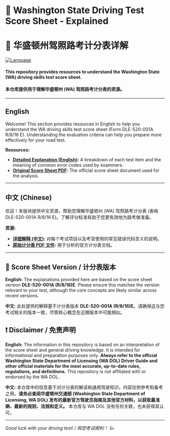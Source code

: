 # 🚗 Washington State Driving Test Score Sheet - Explained
# 🚙 华盛顿州驾照路考计分表详解

[![Language](https://img.shields.io/badge/Language-EN%20%26%20ZH-blue.svg)](https://shields.io/)

#### This repository provides resources to understand the Washington State (WA) driving skills test score sheet.
#### 本仓库提供用于理解华盛顿州 (WA) 驾照路考计分表的资源。

---

## English

Welcome! This section provides resources in English to help you understand the WA driving skills test score sheet (Form DLE-520-001A R/8/16 E). Understanding the evaluation criteria can help you prepare more effectively for your road test.

**Resources:**

* **[Detailed Explanation (English)](explanation-en.md):** A breakdown of each test item and the meaning of common error codes used by examiners.
* **[Original Score Sheet PDF](skills-test-score-sheet.pdf):** The official score sheet document used for the analysis.

---

## 中文 (Chinese)

欢迎！本版块提供中文资源，帮助您理解华盛顿州 (WA) 驾照路考计分表 (表格 DLE-520-001A R/8/16 E)。了解评分标准有助于您更有效地为路考做准备。

**资源:**

* **[详细解释 (中文)](explanation-zh.md):** 对每个考试项目以及考官使用的常见错误代码含义的说明。
* **[原始计分表 PDF 文件](skills-test-score-sheet.pdf):** 用于分析的官方计分表文档。

---

## 📄 Score Sheet Version / 计分表版本

**English:**
The explanations provided here are based on the score sheet version **DLE-520-001A (R/8/16)E**. Please ensure this matches the version relevant to your test, although the core concepts are likely similar across recent versions.

**中文:**
此处提供的解释基于计分表版本 **DLE-520-001A (R/8/16)E**。请确保这与您考试相关的版本一致，尽管核心概念在近期版本中可能相似。

## ❗ Disclaimer / 免责声明

**English:**
The information in this repository is based on an interpretation of the score sheet and general driving knowledge. It is intended for informational and preparation purposes only. **Always refer to the official Washington State Department of Licensing (WA DOL) Driver Guide and other official materials for the most accurate, up-to-date rules, regulations, and definitions.** This repository is not affiliated with or endorsed by the WA DOL.

**中文:**
本仓库中的信息基于对计分表的解读和通用驾驶知识。内容仅供参考和备考之用。**请务必查阅华盛顿州交通部 (Washington State Department of Licensing, WA DOL) 发布的最新官方驾驶员指南及其他官方材料，以获取最准确、最新的规则、法规和定义。** 本仓库与 WA DOL 没有任何关联，也未获得其认可。

---

*Good luck with your driving test! / 祝您考试顺利！* 👍
